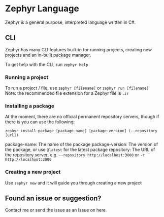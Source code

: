 # Zephyr Language

Zephyr is a general purpose, interpreted language written in C#.

## CLI
Zephyr has many CLI features built-in for running projects, creating new projects and an in-built package manager.

To get help with the CLI, run `zephyr help`

### Running a project

To run a project / file, use `zephyr [filename]` or `zephyr run [filename]`
Note: the recommended file extension for a Zephyr file is `.zr`

### Installing a package

At the moment, there are no official permanent repository servers, though if there is you can use the following:

`zephyr install-package [package-name] [package-version] (--repository [url])`

package-name: The name of the package
package-version: The version of the package, or use `@latest` for the latest package
repository: The URL of the repository server, e.g. `--repository http://localhost:3000` or `-r http://localhost:3000`

### Creating a new project

Use `zephyr new` and it will guide you through creating a new project

## Found an issue or suggestion?

Contact me or send the issue as an Issue on here.
